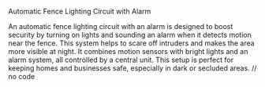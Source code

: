 Automatic Fence Lighting Circuit with Alarm

An automatic fence lighting circuit with an alarm is designed to boost security by turning on lights and sounding an alarm when it detects motion near the fence. This system helps to scare off intruders and makes the area more visible at night. It combines motion sensors with bright lights and an alarm system, all controlled by a central unit. This setup is perfect for keeping homes and businesses safe, especially in dark or secluded areas.
// no code 

